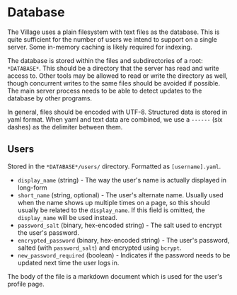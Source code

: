 # Database

The Village uses a plain filesystem with text files as the database. This is quite sufficient for the number of users we intend to support on a single server. Some in-memory caching is likely required for indexing.

The database is stored within the files and subdirectories of a root: `*DATABASE*`. This should be a directory that the server has read and write access to. Other tools may be allowed to read or write the directory as well, though concurrent writes to the same files should be avoided if possible. The main server process needs to be able to detect updates to the database by other programs.

In general, files should be encoded with UTF-8. Structured data is stored in yaml format. When yaml and text data are combined, we use a `------` (six dashes) as the delimiter between them.

## Users

Stored in the `*DATABASE*/users/` directory. Formatted as `[username].yaml`.

- `display_name` (string) - The way the user's name is actually displayed in long-form
- `short_name` (string, optional) - The user's alternate name. Usually used when the name shows up multiple times on a page, so this should usually be related to the `display_name`. If this field is omitted, the `display_name` will be used instead.
- `password_salt` (binary, hex-encoded string) - The salt used to encrypt the user's password.
- `encrypted_password` (binary, hex-encoded string) - The user's password, salted (with `password_salt`) and encrypted using `bcrypt`.
- `new_password_required` (boolean) - Indicates if the password needs to be updated next time the user logs in. 

The body of the file is a markdown document which is used for the user's profile page.  
